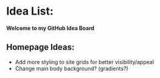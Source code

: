 # Idea List:

**Welcome to my GitHub Idea Board**

## Homepage Ideas:
- Add more styling to site grids for better visibility/appeal
- Change main body background? (gradients?)